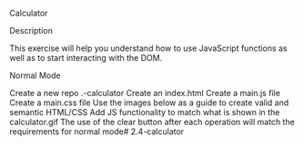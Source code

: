Calculator

Description

This exercise will help you understand how to use JavaScript functions as well as to start interacting with the DOM.

Normal Mode

Create a new repo <week>.<day>-calculator
Create an index.html
Create a main.js file
Create a main.css file
Use the images below as a guide to create valid and semantic HTML/CSS
Add JS functionality to match what is shown in the calculator.gif
The use of the clear button after each operation will match the requirements for normal mode# 2.4-calculator
